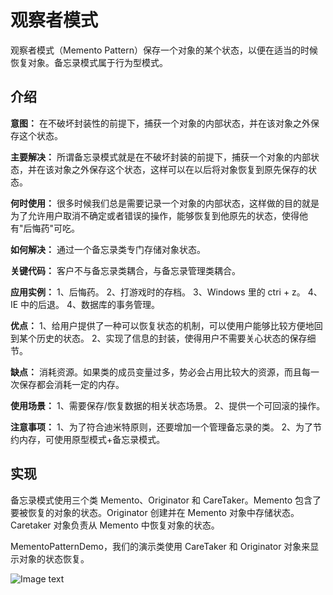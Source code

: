 # 观察者模式
观察者模式（Memento Pattern）保存一个对象的某个状态，以便在适当的时候恢复对象。备忘录模式属于行为型模式。

## 介绍
__意图：__ 在不破坏封装性的前提下，捕获一个对象的内部状态，并在该对象之外保存这个状态。

__主要解决：__ 所谓备忘录模式就是在不破坏封装的前提下，捕获一个对象的内部状态，并在该对象之外保存这个状态，这样可以在以后将对象恢复到原先保存的状态。

__何时使用：__ 很多时候我们总是需要记录一个对象的内部状态，这样做的目的就是为了允许用户取消不确定或者错误的操作，能够恢复到他原先的状态，使得他有"后悔药"可吃。

__如何解决：__ 通过一个备忘录类专门存储对象状态。

__关键代码：__ 客户不与备忘录类耦合，与备忘录管理类耦合。

__应用实例：__ 1、后悔药。 2、打游戏时的存档。 3、Windows 里的 ctri + z。 4、IE 中的后退。 4、数据库的事务管理。

__优点：__ 1、给用户提供了一种可以恢复状态的机制，可以使用户能够比较方便地回到某个历史的状态。 2、实现了信息的封装，使得用户不需要关心状态的保存细节。

__缺点：__ 消耗资源。如果类的成员变量过多，势必会占用比较大的资源，而且每一次保存都会消耗一定的内存。

__使用场景：__ 1、需要保存/恢复数据的相关状态场景。 2、提供一个可回滚的操作。

__注意事项：__ 1、为了符合迪米特原则，还要增加一个管理备忘录的类。 2、为了节约内存，可使用原型模式+备忘录模式。

## 实现
备忘录模式使用三个类 Memento、Originator 和 CareTaker。Memento 包含了要被恢复的对象的状态。Originator 创建并在 Memento 对象中存储状态。Caretaker 对象负责从 Memento 中恢复对象的状态。

MementoPatternDemo，我们的演示类使用 CareTaker 和 Originator 对象来显示对象的状态恢复。

![Image text](https://github.com/yuanhaoz/jian_zhi_offer/blob/branch-dp/src/chapter_dp/behavior/observer/observer_pattern_uml_diagram.jpg)